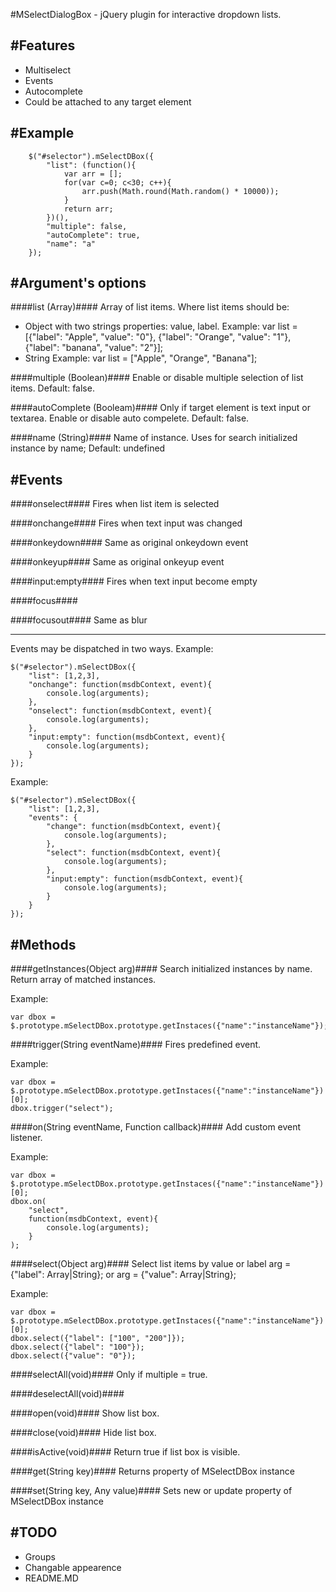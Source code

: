 #MSelectDialogBox - jQuery plugin for interactive dropdown lists.

#Features
--------------------------------------
- Multiselect
- Events
- Autocomplete
- Could be attached to any target element

#Example
--------------------------------------
```
	$("#selector").mSelectDBox({
		"list": (function(){
			var arr = [];
			for(var c=0; c<30; c++){
				arr.push(Math.round(Math.random() * 10000));
			}
			return arr;
		})(),
		"multiple": false,
		"autoComplete": true,
		"name": "a"
	});
```

#Argument's options
--------------------------------------
####list (Array)####
Array of list items.
Where list items should be:
- Object with two strings properties: value, label. 
Example:
var list = [{"label": "Apple", "value": "0"},  {"label": "Orange", "value": "1"},  {"label": "banana", "value": "2"}];
- String
Example: 
var list = ["Apple", "Orange", "Banana"];
	
####multiple (Boolean)####
Enable or disable multiple selection of list items.
Default: false.


####autoComplete (Booleam)####
Only if target element is text input or textarea. 
Enable or disable auto compelete.
Default: false.


####name (String)####
Name of instance. Uses for search initialized instance by name;
Default: undefined


#Events
--------------------------------------
####onselect####
Fires when list item is selected


####onchange####
Fires when text input was changed


####onkeydown####
Same as original onkeydown event


####onkeyup####
Same as original onkeyup event


####input:empty####
Fires when text input become empty


####focus####


####focusout####
Same as blur

--------------------------------------

Events may be dispatched in two ways.
Example:
```
$("#selector").mSelectDBox({
	"list": [1,2,3],
	"onchange": function(msdbContext, event){
		console.log(arguments);
	},
	"onselect": function(msdbContext, event){
		console.log(arguments);
	},
	"input:empty": function(msdbContext, event){
		console.log(arguments);
	}
});
```

Example:
```
$("#selector").mSelectDBox({
	"list": [1,2,3],
	"events": {
		"change": function(msdbContext, event){
			console.log(arguments);
		},
		"select": function(msdbContext, event){
			console.log(arguments);
		},
		"input:empty": function(msdbContext, event){
			console.log(arguments);
		}
	}
});
```

#Methods
--------------------------------------
####getInstances(Object arg)####
Search initialized instances by name.
Return array of matched instances.

Example:
```
var dbox = $.prototype.mSelectDBox.prototype.getInstaces({"name":"instanceName"});
```

####trigger(String eventName)####
Fires predefined event.

Example:
```
var dbox = $.prototype.mSelectDBox.prototype.getInstaces({"name":"instanceName"})[0];
dbox.trigger("select");
```

####on(String eventName, Function callback)####
Add custom event listener.

Example:
```
var dbox = $.prototype.mSelectDBox.prototype.getInstaces({"name":"instanceName"})[0];
dbox.on(
	"select", 
	function(msdbContext, event){
		console.log(arguments);
	}
);
```

####select(Object arg)####
Select list items by value or label
arg = {"label": Array|String};
or 
arg = {"value": Array|String};

Example:
```
var dbox = $.prototype.mSelectDBox.prototype.getInstaces({"name":"instanceName"})[0];
dbox.select({"label": ["100", "200"]});
dbox.select({"label": "100"});
dbox.select({"value": "0"});
```

####selectAll(void)####
Only if multiple = true.

####deselectAll(void)####

####open(void)####
Show list box.

####close(void)####
Hide list box.

####isActive(void)####
Return true if list box is visible.

####get(String key)####
Returns property of MSelectDBox instance

####set(String key, Any value)####
Sets new or update property of MSelectDBox instance

#TODO
--------------------------------------
- Groups
- Changable appearence
- README.MD